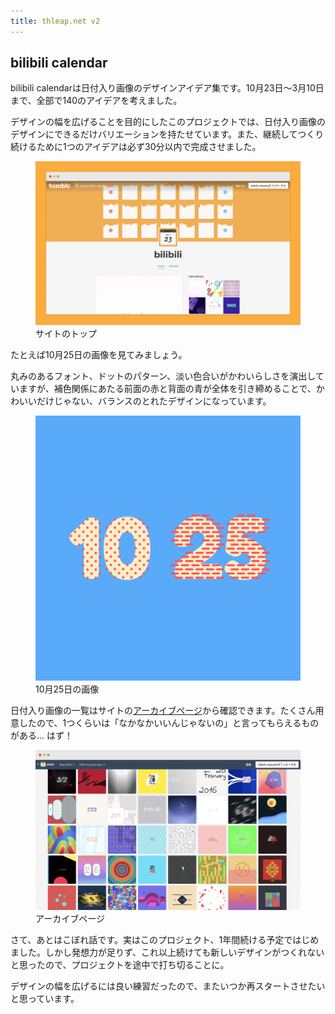```yaml
---
title: thleap.net v2
---
```


<h2 class="title">bilibili calendar</h2>
<article class="article">
  <p>bilibili calendarは日付入り画像のデザインアイデア集です。10月23日〜3月10日まで、全部で140のアイデアを考えました。</p>
  <p>デザインの幅を広げることを目的にしたこのプロジェクトでは、日付入り画像のデザインにできるだけバリエーションを持たせています。また、継続してつくり続けるために1つのアイデアは必ず30分以内で完成させました。</p>
  <figure class="figure">
    <div class="figure__image"><img alt="" class="figure__image__src" src="./2016-03-bilibili-calendar/site.png"></div>
    <figcaption class="figure__caption">サイトのトップ</figcaption>
  </figure>
  <p>たとえば10月25日の画像を見てみましょう。</p>
  <p>丸みのあるフォント、ドットのパターン、淡い色合いがかわいらしさを演出していますが、補色関係にあたる前面の赤と背面の青が全体を引き締めることで、かわいいだけじゃない、バランスのとれたデザインになっています。</p>
  <figure class="figure">
    <div class="figure__image--skelton"><img alt="" class="figure__image__src" src="./2016-03-bilibili-calendar/date.png"></div>
    <figcaption class="figure__caption">10月25日の画像</figcaption>
  </figure>
  <p>日付入り画像の一覧はサイトの<a href="https://bilibili-calendar.tumblr.com/archive">アーカイブページ</a>から確認できます。たくさん用意したので、1つくらいは「なかなかいいんじゃないの」と言ってもらえるものがある... はず！</p>
  <figure class="figure">
    <div class="figure__image"><img alt="" class="figure__image__src" src="./2016-03-bilibili-calendar/site-archive.png"></div>
    <figcaption class="figure__caption">アーカイブページ</figcaption>
  </figure>
  <p>さて、あとはこぼれ話です。実はこのプロジェクト、1年間続ける予定ではじめました。しかし発想力が足りず、これ以上続けても新しいデザインがつくれないと思ったので、プロジェクトを途中で打ち切ることに。</p>
  <p>デザインの幅を広げるには良い練習だったので、またいつか再スタートさせたいと思っています。</p>
</article>
